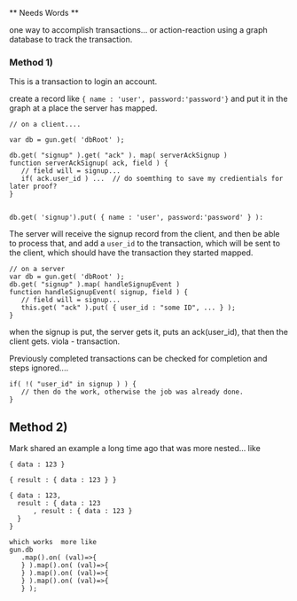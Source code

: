 ** Needs Words **

one way to accomplish transactions... or action-reaction using a graph database to track the transaction.

### Method 1) 

This is a transaction to login an account.

create a record like `{ name : 'user', password:'password'}` and put it in the graph at a place the server has mapped.


```
// on a client.... 

var db = gun.get( 'dbRoot' );

db.get( "signup" ).get( "ack" ). map( serverAckSignup )
function serverAckSignup( ack, field ) {
   // field will = signup...
   if( ack.user_id ) ...  // do soemthing to save my credientials for later proof?
}


db.get( 'signup').put( { name : 'user', password:'password' } ):
```

The server will receive the signup record from the client, and then be able to process that, and add a `user_id` to the transaction, which will be sent to the client, which should have the transaction they started mapped.

```
// on a server
var db = gun.get( 'dbRoot' );
db.get( "signup" ).map( handleSignupEvent )
function handleSignupEvent( signup, field ) {
   // field will = signup...
   this.get( "ack" ).put( { user_id : "some ID", ... } );
}
```


when the signup is put, the server gets it, puts an ack(user_id), that then the client gets.
viola - transaction.


Previously completed transactions can be checked for completion and steps ignored....

```
if( !( "user_id" in signup ) ) {
   // then do the work, otherwise the job was already done.
}
```


## Method 2)

Mark shared an example a long time ago that was more nested... like

```
{ data : 123 }

{ result : { data : 123 } }

{ data : 123,
  result : { data : 123 
      , result : { data : 123 }
  }
}

which works  more like 
gun.db
   .map().on( (val)=>{
   } ).map().on( (val)=>{
   } ).map().on( (val)=>{
   } ).map().on( (val)=>{
   } );

```
